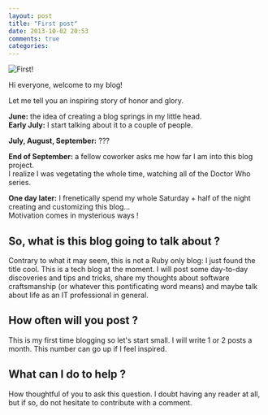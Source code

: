 ```yaml
---
layout: post
title: "First post"
date: 2013-10-02 20:53
comments: true
categories:
---
```


<img class="header" src="http://farm4.staticflickr.com/3684/11411728145_48e776258e_m.jpg" title="First!" />

Hi everyone, welcome to my blog!

Let me tell you an inspiring story of honor and glory.

**June:** the idea of creating a blog springs in my little head.<!--more-->  
**Early July:** I start talking about it to a couple of people.

**July, August, September:** ???

**End of September:** a fellow coworker asks me how far I am into this blog project.  
I realize I was vegetating the whole time, watching all of the Doctor Who series.

**One day later:** I frenetically spend my whole Saturday + half of the night creating and customizing this blog...  
Motivation comes in mysterious ways !


## So, what is this blog going to talk about ?

Contrary to what it may seem, this is not a Ruby only blog: I just found the title cool.
This is a tech blog at the moment. I will post some day-to-day discoveries and tips and tricks, share my thoughts about software craftsmanship (or whatever this pontificating word means) and maybe talk about life as an IT professional in general.

## How often will you post ?
This is my first time blogging so let's start small. I will write 1 or 2 posts a month. This number can go up if I feel inspired.

## What can I do to help ?

How thoughtful of you to ask this question. I doubt having any reader at all, but if so, do not hesitate to contribute with a comment.
